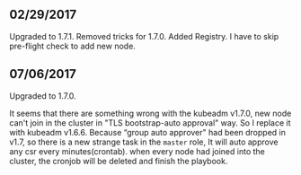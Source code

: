 ## 02/29/2017
Upgraded to 1.7.1.
Removed tricks for 1.7.0.
Added Registry.
I have to skip pre-flight check to add new node.

## 07/06/2017
Upgraded to 1.7.0.

It seems that there are something wrong with the kubeadm v1.7.0, new node can't
join in the cluster in "TLS bootstrap-auto approval" way. So I replace it with
kubeadm v1.6.6.
Because “group auto approver" had been dropped in v1.7, so there is a new strange
task in the `master` role, It will auto approve any csr every minutes(crontab).
when every node had joined into the cluster, the cronjob will be deleted and finish
the playbook.
